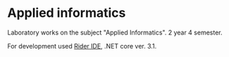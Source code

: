 # Applied informatics

Laboratory works on the subject "Applied Informatics". 2 year 4 semester.

For development used [Rider IDE](https://www.jetbrains.com/rider/), .NET core ver. 3.1.
